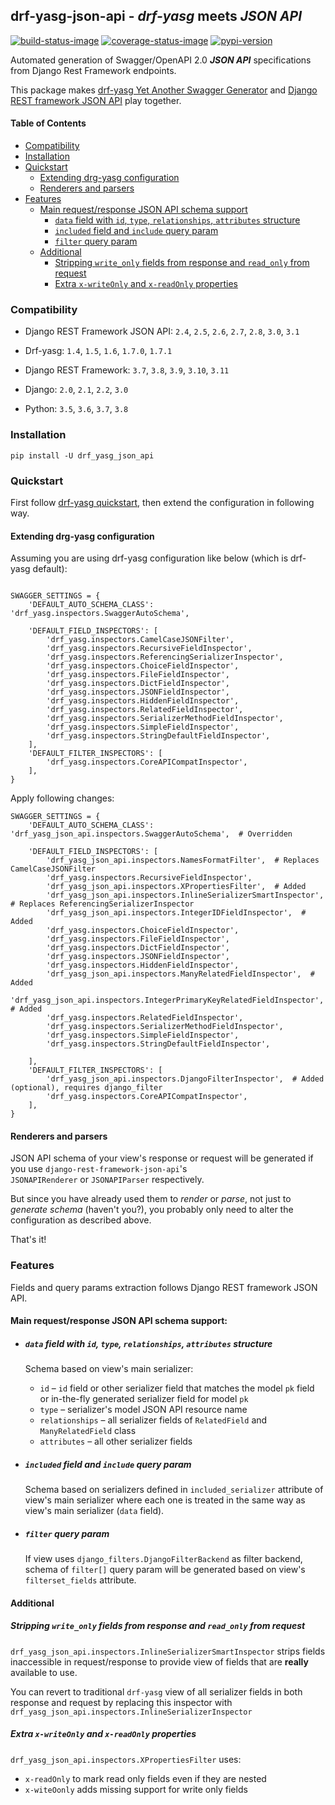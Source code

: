 ## drf-yasg-json-api - ***drf-yasg*** meets ***JSON API***

[![build-status-image]][travis]
[![coverage-status-image]][codecov]
[![pypi-version]][pypi]

Automated generation of Swagger/OpenAPI 2.0 ***JSON API*** specifications from Django Rest Framework endpoints.

This package makes [drf-yasg Yet Another Swagger Generator](https://github.com/axnsan12/drf-yasg) and 
[Django REST framework JSON API](https://github.com/django-json-api/django-rest-framework-json-api) play together.

#### Table of Contents
<!-- START doctoc generated TOC please keep comment here to allow auto update -->
<!-- DON'T EDIT THIS SECTION, INSTEAD RE-RUN doctoc TO UPDATE -->


- [Compatibility](#compatibility)
- [Installation](#installation)
- [Quickstart](#quickstart)
  - [Extending drg-yasg configuration](#extending-drg-yasg-configuration)
  - [Renderers and parsers](#renderers-and-parsers)
- [Features](#features)
  - [Main request/response JSON API schema support](#main-requestresponse-json-api-schema-support)
    - [`data` field with `id`, `type`, `relationships`, `attributes` structure](#data-field-with-id-type-relationships-attributes-structure)
    - [`included` field and `include` query param](#included-field-and-include-query-param)
    - [`filter` query param](#filter-query-param)
  - [Additional](#additional)
    - [Stripping `write_only` fields from response and `read_only` from request](#stripping-write_only-fields-from-response-and-read_only-from-request)
    - [Extra `x-writeOnly` and `x-readOnly` properties](#extra-x-writeonly-and-x-readonly-properties)

<!-- END doctoc generated TOC please keep comment here to allow auto update -->


### Compatibility

- Django REST Framework JSON API: `2.4`, `2.5`, `2.6`, `2.7`, `2.8`, `3.0`, `3.1`
- Drf-yasg: `1.4`, `1.5`, `1.6`, `1.7.0`, `1.7.1`


- Django REST Framework: `3.7`, `3.8`, `3.9`, `3.10`, `3.11`
- Django: `2.0`, `2.1`, `2.2`, `3.0`
- Python: `3.5`, `3.6`, `3.7`, `3.8`

### Installation

```
pip install -U drf_yasg_json_api
```

### Quickstart

First follow [drf-yasg quickstart](https://github.com/axnsan12/drf-yasg#1-quickstart),
then extend the configuration in following way.

#### Extending drg-yasg configuration
Assuming you are using drf-yasg configuration like below (which is drf-yasg default):
```

SWAGGER_SETTINGS = {
    'DEFAULT_AUTO_SCHEMA_CLASS': 'drf_yasg.inspectors.SwaggerAutoSchema',

    'DEFAULT_FIELD_INSPECTORS': [
        'drf_yasg.inspectors.CamelCaseJSONFilter',
        'drf_yasg.inspectors.RecursiveFieldInspector',
        'drf_yasg.inspectors.ReferencingSerializerInspector',
        'drf_yasg.inspectors.ChoiceFieldInspector',
        'drf_yasg.inspectors.FileFieldInspector',
        'drf_yasg.inspectors.DictFieldInspector',
        'drf_yasg.inspectors.JSONFieldInspector',
        'drf_yasg.inspectors.HiddenFieldInspector',
        'drf_yasg.inspectors.RelatedFieldInspector',
        'drf_yasg.inspectors.SerializerMethodFieldInspector',
        'drf_yasg.inspectors.SimpleFieldInspector',
        'drf_yasg.inspectors.StringDefaultFieldInspector',
    ],
    'DEFAULT_FILTER_INSPECTORS': [
        'drf_yasg.inspectors.CoreAPICompatInspector',
    ],
}
```

Apply following changes:
```
SWAGGER_SETTINGS = {
    'DEFAULT_AUTO_SCHEMA_CLASS': 'drf_yasg_json_api.inspectors.SwaggerAutoSchema',  # Overridden

    'DEFAULT_FIELD_INSPECTORS': [
        'drf_yasg_json_api.inspectors.NamesFormatFilter',  # Replaces CamelCaseJSONFilter
        'drf_yasg.inspectors.RecursiveFieldInspector',
        'drf_yasg_json_api.inspectors.XPropertiesFilter',  # Added 
        'drf_yasg_json_api.inspectors.InlineSerializerSmartInspector',  # Replaces ReferencingSerializerInspector
        'drf_yasg_json_api.inspectors.IntegerIDFieldInspector',  # Added
        'drf_yasg.inspectors.ChoiceFieldInspector',
        'drf_yasg.inspectors.FileFieldInspector',
        'drf_yasg.inspectors.DictFieldInspector',
        'drf_yasg.inspectors.JSONFieldInspector',
        'drf_yasg.inspectors.HiddenFieldInspector',
        'drf_yasg_json_api.inspectors.ManyRelatedFieldInspector',  # Added
        'drf_yasg_json_api.inspectors.IntegerPrimaryKeyRelatedFieldInspector',  # Added 
        'drf_yasg.inspectors.RelatedFieldInspector',
        'drf_yasg.inspectors.SerializerMethodFieldInspector',
        'drf_yasg.inspectors.SimpleFieldInspector',
        'drf_yasg.inspectors.StringDefaultFieldInspector',

    ],
    'DEFAULT_FILTER_INSPECTORS': [
        'drf_yasg_json_api.inspectors.DjangoFilterInspector',  # Added (optional), requires django_filter 
        'drf_yasg.inspectors.CoreAPICompatInspector',
    ],
}
```

#### Renderers and parsers

JSON API schema of your view's response or request will be generated if you use `django-rest-framework-json-api`'s  
`JSONAPIRenderer` or `JSONAPIParser` respectively. 

But since you have already used them to *render* or *parse*, not just to *generate schema* (haven't you?), 
you probably only need to alter the configuration as described above.    
 
That's it!

### Features

Fields and query params extraction follows Django REST framework JSON API.

#### Main request/response JSON API schema support:
    
- ##### `data` field with `id`, `type`, `relationships`, `attributes` structure

    Schema based on view's main serializer:
    - `id` – `id` field or other serializer field that matches the model `pk` 
    field or in-the-fly generated serializer field for model `pk`
    - `type` – serializer's model JSON API resource name
    - `relationships` – all serializer fields of  `RelatedField` and `ManyRelatedField` class
    - `attributes` – all other serializer fields

- ##### `included` field and `include` query param
   
    Schema based on serializers defined in `included_serializer` attribute of view's main serializer where each one is 
    treated in the same way as view's main serializer (`data` field).
  
- ##### `filter` query param

    If view uses `django_filters.DjangoFilterBackend` as filter backend,
    schema of `filter[]` query param will be generated based on view's `filterset_fields` attribute.   

#### Additional

##### Stripping `write_only` fields from response and `read_only` from request

`drf_yasg_json_api.inspectors.InlineSerializerSmartInspector` strips fields inaccessible in request/response to
 provide view of fields that are **really** available to use.

You can revert to traditional `drf-yasg` view of all serializer fields in both response and request by replacing this
inspector with `drf_yasg_json_api.inspectors.InlineSerializerInspector` 


##### Extra `x-writeOnly` and `x-readOnly` properties

`drf_yasg_json_api.inspectors.XPropertiesFilter` uses:
 - `x-readOnly` to mark read only fields even if they are nested
 - `x-witeOonly` adds missing support for write only fields


[build-status-image]: https://secure.travis-ci.org/glowka/drf-yasg-json-api.svg?branch=master
[travis]: https://travis-ci.org/glowka/drf-yasg-json-api?branch=master
[coverage-status-image]: https://img.shields.io/codecov/c/github/glowka/drf-yasg-json-api/master.svg
[codecov]: https://codecov.io/github/glowka/drf-yasg-json-api?branch=master
[pypi-version]: https://img.shields.io/pypi/v/drf_yasg_json_api.svg
[pypi]: https://pypi.org/project/drf_yasg_json_api/

